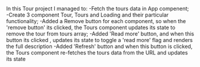 In this Tour project I managed to:
-Fetch the tours data in App compenent;<br>
-Create 3 component Tour, Tours and Loading and their particular functionality;
-Added a Remove button for each component, so when the 'remove button' its clicked, the Tours component updates its state to remove the tour from tours array;
-Added 'Read more' button, and when this button its clicked , updates its state to toggle a 'read more' flag and renders the full description
-Added 'Refresh' button and when this button is clicked, the Tours component re-fetches the tours data from the URL and updates its state
